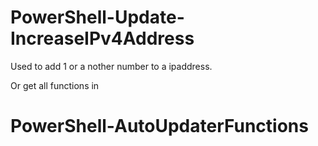 # PowerShell-Update-IncreaseIPv4Address

Used to add 1 or a nother number to a ipaddress.


Or get all functions in

# PowerShell-AutoUpdaterFunctions
